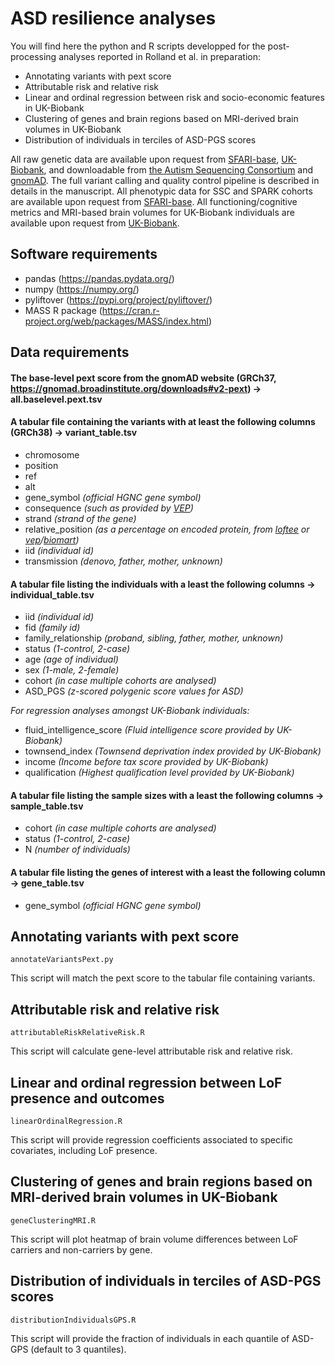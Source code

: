 # ASD resilience analyses

You will find here the python and R scripts developped for the post-processing analyses reported in Rolland et al. in preparation:
- Annotating variants with pext score
- Attributable risk and relative risk
- Linear and ordinal regression between risk and socio-economic features in UK-Biobank
- Clustering of genes and brain regions based on MRI-derived brain volumes in UK-Biobank
- Distribution of individuals in terciles of ASD-PGS scores

All raw genetic data are available upon request from [SFARI-base](https://sfari.org/sfari-base), [UK-Biobank](https://www.ukbiobank.ac.uk/), and downloadable from [the Autism Sequencing Consortium](https://genome.emory.edu/ASC/) and [gnomAD](https://gnomad.broadinstitute.org/downloads). The full variant calling and quality control pipeline is described in details in the manuscript. All phenotypic data for SSC and SPARK cohorts are available upon request from [SFARI-base](https://sfari.org/sfari-base). All functioning/cognitive metrics and MRI-based brain volumes for UK-Biobank individuals are available upon request from [UK-Biobank](https://www.ukbiobank.ac.uk/).


## Software requirements
* pandas (https://pandas.pydata.org/)
* numpy (https://numpy.org/)
* pyliftover (https://pypi.org/project/pyliftover/)
* MASS R package (https://cran.r-project.org/web/packages/MASS/index.html)

## Data requirements

#### The base-level pext score from the gnomAD website (GRCh37, https://gnomad.broadinstitute.org/downloads#v2-pext) -> all.baselevel.pext.tsv

#### A tabular file containing the variants with at least the following columns (GRCh38) -> variant_table.tsv
- chromosome
- position
- ref
- alt
- gene_symbol *(official HGNC gene symbol)*
- consequence *(such as provided by [VEP](https://www.ensembl.org/Tools/VEP))*
- strand *(strand of the gene)*
- relative_position *(as a percentage on encoded protein, from [loftee](https://github.com/konradjk/loftee) or [vep](https://www.ensembl.org/Tools/VEP)/[biomart](https://www.ensembl.org/biomart/martview/))*
- iid *(individual id)*
- transmission *(denovo, father, mother, unknown)*

#### A tabular file listing the individuals with a least the following columns -> individual_table.tsv
- iid *(individual id)*
- fid *(family id)*
- family_relationship *(proband, sibling, father, mother, unknown)*
- status *(1-control, 2-case)*
- age *(age of individual)*
- sex *(1-male, 2-female)*
- cohort *(in case multiple cohorts are analysed)*
- ASD_PGS *(z-scored polygenic score values for ASD)*

*For regression analyses amongst UK-Biobank individuals:*
- fluid_intelligence_score *(Fluid intelligence score provided by UK-Biobank)*
- townsend_index *(Townsend deprivation index provided by UK-Biobank)*
- income *(Income before tax score provided by UK-Biobank)*
- qualification *(Highest qualification level provided by UK-Biobank)*


#### A tabular file listing the sample sizes with a least the following columns -> sample_table.tsv
- cohort *(in case multiple cohorts are analysed)*
- status *(1-control, 2-case)*
- N *(number of individuals)*

#### A tabular file listing the genes of interest with a least the following column -> gene_table.tsv
- gene_symbol *(official HGNC gene symbol)*


## Annotating variants with pext score
```
annotateVariantsPext.py
```
This script will match the pext score to the tabular file containing variants.

## Attributable risk and relative risk
```
attributableRiskRelativeRisk.R
```
This script will calculate gene-level attributable risk and relative risk.


## Linear and ordinal regression between LoF presence and outcomes
```
linearOrdinalRegression.R
```
This script will provide regression coefficients associated to specific covariates, including LoF presence.


## Clustering of genes and brain regions based on MRI-derived brain volumes in UK-Biobank
```
geneClusteringMRI.R
```
This script will plot heatmap of brain volume differences between LoF carriers and non-carriers by gene.


## Distribution of individuals in terciles of ASD-PGS scores
```
distributionIndividualsGPS.R
```
This script will provide the fraction of individuals in each quantile of ASD-GPS (default to 3 quantiles).



